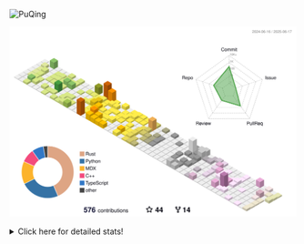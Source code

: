 ![PuQing](https://user-images.githubusercontent.com/27223114/171565019-9a56fae6-b08b-421f-99db-7e830da42371.png)

![](./profile-3d-contrib/profile-season-animate.svg)

<details>
<summary>Click here for detailed stats!</summary>

<!--START_SECTION:waka-->
![Lines of code](https://img.shields.io/badge/From%20Hello%20World%20I%27ve%20Written-2.0%20million%20lines%20of%20code-blue)

**🐱 My GitHub Data** 

> 📦 446.5 kB Used in GitHub's Storage 
 > 
> 🏆 213 Contributions in the Year 2025
 > 
> 🚫 Not Opted to Hire
 > 
> 📜 40 Public Repositories 
 > 
> 🔑 34 Private Repositories 
 > 
**I'm an Early 🐤** 

```text
🌞 Morning                956 commits         ███░░░░░░░░░░░░░░░░░░░░░░   10.73 % 
🌆 Daytime                3867 commits        ███████████░░░░░░░░░░░░░░   43.42 % 
🌃 Evening                1995 commits        ██████░░░░░░░░░░░░░░░░░░░   22.40 % 
🌙 Night                  2089 commits        ██████░░░░░░░░░░░░░░░░░░░   23.45 % 
```


📊 **This Week I Spent My Time On** 

```text
💬 Programming Languages: 
Other                    30 hrs 59 mins      ███████████████░░░░░░░░░░   58.52 % 
Python                   14 hrs 28 mins      ███████░░░░░░░░░░░░░░░░░░   27.34 % 
Typst                    3 hrs 22 mins       ██░░░░░░░░░░░░░░░░░░░░░░░   06.36 % 
C                        1 hr 6 mins         █░░░░░░░░░░░░░░░░░░░░░░░░   02.08 % 
Rust                     48 mins             ░░░░░░░░░░░░░░░░░░░░░░░░░   01.53 % 

🔥 Editors: 
Arc                      23 hrs 8 mins       ███████████░░░░░░░░░░░░░░   43.69 % 
VS Code                  20 hrs 2 mins       █████████░░░░░░░░░░░░░░░░   37.84 % 
Ghostty                  5 hrs 39 mins       ███░░░░░░░░░░░░░░░░░░░░░░   10.68 % 
Telegram                 2 hrs 37 mins       █░░░░░░░░░░░░░░░░░░░░░░░░   04.96 % 
NetEaseMusic             1 hr 23 mins        █░░░░░░░░░░░░░░░░░░░░░░░░   02.63 % 

💻 Operating System: 
Mac                      33 hrs 38 mins      ████████████████░░░░░░░░░   63.53 % 
WSL                      17 hrs 57 mins      ████████░░░░░░░░░░░░░░░░░   33.91 % 
Linux                    1 hr 21 mins        █░░░░░░░░░░░░░░░░░░░░░░░░   02.56 % 
```


<!--END_SECTION:waka-->
</details>
